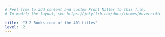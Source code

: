 ```yaml
---
# Feel free to add content and custom Front Matter to this file.
# To modify the layout, see https://jekyllrb.com/docs/themes/#overriding-theme-defaults

title:  "3.2 Books read of the 401 titles"
level:  2
---
```


<script src="https://d3js.org/d3.v6.min.js" defer></script>
<script src="https://d3js.org/d3-scale.v3.min.js" defer></script>
<script src="js/companion_chart_3-2_read-of-401.js" defer></script>

<div class="chart" id="chart_3-2_read-of-401"></div>
